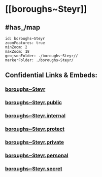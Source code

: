 # [[boroughs~Steyr]] 


## #has_/map  



```leaflet
id: boroughs~Steyr
zoomFeatures: true 
minZoom: 2 
maxZoom: 18
geojsonFolder: ./boroughs~Steyr//
markerFolder: ./boroughs~Steyr/
```


## Confidential Links & Embeds: 

### [boroughs~Steyr](/_Standards/Earth/Continent/Europe/Europe~Central/Austria/Austrias_States/Oberösterreich/counties~OÖ/Steyr/cities~Steyr/Steyr/boroughs~Steyr.md) 

### [boroughs~Steyr.public](/_public/Earth/Continent/Europe/Europe~Central/Austria/Austrias_States/Oberösterreich/counties~OÖ/Steyr/cities~Steyr/Steyr/boroughs~Steyr.public.md) 

### [boroughs~Steyr.internal](/_internal/Earth/Continent/Europe/Europe~Central/Austria/Austrias_States/Oberösterreich/counties~OÖ/Steyr/cities~Steyr/Steyr/boroughs~Steyr.internal.md) 

### [boroughs~Steyr.protect](/_protect/Earth/Continent/Europe/Europe~Central/Austria/Austrias_States/Oberösterreich/counties~OÖ/Steyr/cities~Steyr/Steyr/boroughs~Steyr.protect.md) 

### [boroughs~Steyr.private](/_private/Earth/Continent/Europe/Europe~Central/Austria/Austrias_States/Oberösterreich/counties~OÖ/Steyr/cities~Steyr/Steyr/boroughs~Steyr.private.md) 

### [boroughs~Steyr.personal](/_personal/Earth/Continent/Europe/Europe~Central/Austria/Austrias_States/Oberösterreich/counties~OÖ/Steyr/cities~Steyr/Steyr/boroughs~Steyr.personal.md) 

### [boroughs~Steyr.secret](/_secret/Earth/Continent/Europe/Europe~Central/Austria/Austrias_States/Oberösterreich/counties~OÖ/Steyr/cities~Steyr/Steyr/boroughs~Steyr.secret.md)

